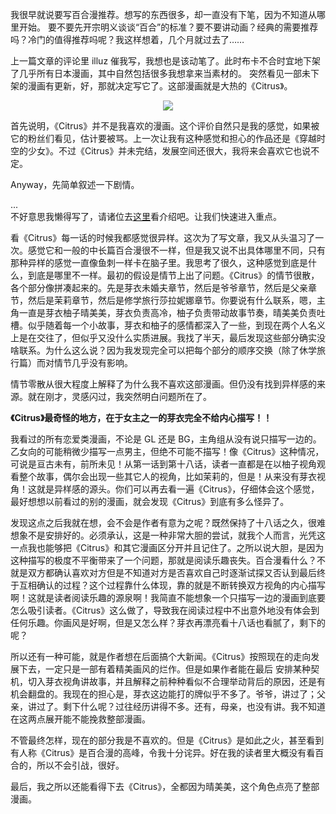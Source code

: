 我很早就说要写百合漫推荐。想写的东西很多，却一直没有下笔，因为不知道从哪里开始。
要不要先开宗明义谈谈“百合”的标准？要不要讲动画？经典的需要推荐吗？冷门的值得推荐吗呢？我这样想着，几个月就过去了……  

上一篇文章的评论里 illuz 催我写，我想也是该动笔了。此时布卡不合时宜地下架了几乎所有日本漫画，其中自然包括很多我想拿来当素材的。 
突然看见一部未下架的漫画有更新，好，那就决定写它了。这部漫画就是大热的《Citrus》。

<p align="center">
  <img src="/media/content/BlogPost/images/citrus.jpg" />
</p>

首先说明，《Citrus》并不是我喜欢的漫画。这个评价自然只是我的感觉，如果被它的粉丝们看见，估计要被骂。上一次让我有这种感觉和担心的作品还是《穿越时空的少女》。不过《Citrus》并未完结，发展空间还很大，我将来会喜欢它也说不定。

Anyway，先简单叙述一下剧情。

...  
不好意思我懒得写了，请诸位去[这里](http://home.gamer.com.tw/creationDetail.php?sn=2357020)看介绍吧。让我们快速进入重点。

看《Citrus》每一话的时候我都感觉很异样。这次为了写文章，我又从头温习了一次。感觉它和一般的中长篇百合漫很不一样，但是我又说不出具体哪里不同，只有那种异样的感觉一直像鱼刺一样卡在脑子里。我思考了很久，这种感觉到底是什么，到底是哪里不一样。最初的假设是情节上出了问题。《Citrus》的情节很散，各个部分像拼凑起来的。先是芽衣未婚夫章节，然后是爷爷章节，然后是父亲章节，然后是茉莉章节，然后是修学旅行莎拉妮娜章节。你要说有什么联系，嗯，主角一直是芽衣柚子晴美美，芽衣负责高冷，柚子负责带动故事节奏，晴美美负责吐槽。似乎随着每一个小故事，芽衣和柚子的感情都深入了一些，到现在两个人名义上是在交往了，但似乎又没什么实质进展。我找了半天，最后发现这些部分确实没啥联系。为什么这么说？因为我发现完全可以把每个部分的顺序交换（除了休学旅行篇）而对情节几乎没有影响。

情节零散从很大程度上解释了为什么我不喜欢这部漫画。但仍没有找到异样感的来源。就在刚才，灵感闪过，我突然明白问题所在了。

**《Citrus》最奇怪的地方，在于女主之一的芽衣完全不给内心描写！！**

我看过的所有恋爱类漫画，不论是 GL 还是 BG，主角组从没有说只描写一边的。乙女向的可能稍微少描写一点男主，但绝不可能不描写！像《Citrus》这种情况，可说是亘古未有，前所未见！从第一话到第十八话，读者一直都是在以柚子视角观看整个故事，偶尔会出现一些其它人的视角，比如茉莉的，但是！从来没有芽衣视角！这就是异样感的源头。你们可以再去看一遍《Citrus》，仔细体会这个感觉，最好想想以前看过的别的漫画，就会发现《Citrus》到底有多么怪异了。

发现这点之后我就在想，会不会是作者有意为之呢？既然保持了十八话之久，很难想象不是安排好的。必须承认，这是一种非常大胆的尝试，就我个人而言，光凭这一点我也能够把《Citrus》和其它漫画区分开并且记住了。之所以说大胆，是因为这种描写的极度不平衡带来了一个问题，那就是阅读乐趣丧失。百合漫看什么？不就是双方都确认喜欢对方但是不知道对方是否喜欢自己时逐渐试探又否认到最后终于互相确认的过程？这个过程靠什么体现，靠的就是不断转换双方视角的内心描写啊！这就是读者阅读乐趣的源泉啊！我简直不能想象一个只描写一边的漫画到底要怎么吸引读者。《Citrus》这么做了，导致我在阅读过程中不出意外地没有体会到任何乐趣。你画风是好啊，但是又怎么样？芽衣再漂亮看十八话也看腻了，剩下的呢？

所以还有一种可能，就是作者想在后面搞个大新闻。《Citrus》按照现在的走向发展下去，一定只是一部有着精美画风的烂作。但是如果作者能在最后
安排某种契机，切入芽衣视角讲故事，并且解释之前种种看似不合理举动背后的原因，还是有机会翻盘的。我现在的担心是，芽衣这边能打的牌似乎不多了。爷爷，讲过了；父亲，讲过了。剩下什么呢？过往经历讲得不多。还有，母亲，也没有讲。我不知道在这两点展开能不能挽救整部漫画。

不管最终怎样，现在的部分我是不喜欢的。但是《Citrus》是如此之火，甚至看到有人称《Citrus》是百合漫的高峰，令我十分诧异。好在我的读者里大概没有看百合的，所以不会引战，很好。

最后，我之所以还能看得下去《Citrus》，全都因为晴美美，这个角色点亮了整部漫画。